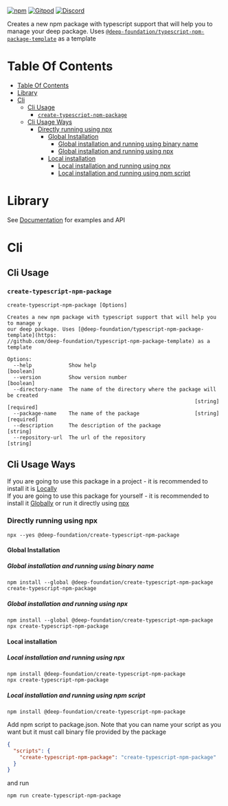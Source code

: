 [![npm](https://img.shields.io/npm/v/@deep-foundation/create-typescript-npm-package.svg)](https://www.npmjs.com/package/@deep-foundation/create-typescript-npm-package)
[![Gitpod](https://img.shields.io/badge/Gitpod-ready--to--code-blue?logo=gitpod)](https://gitpod.io/#https://github.com/deep-foundation/create-typescript-npm-package) 
[![Discord](https://badgen.net/badge/icon/discord?icon=discord&label&color=purple)](https://discord.gg/deep-foundation)

Creates a new npm package with typescript support that will help you to manage your deep package. Uses [`@deep-foundation/typescript-npm-package-template`](https://github.com/deep-foundation/typescript-npm-package-template) as a template

# Table Of Contents
<!-- TABLE_OF_CONTENTS_START -->
- [Table Of Contents](#table-of-contents)
- [Library](#library)
- [Cli](#cli)
  * [Cli Usage](#cli-usage)
    + [`create-typescript-npm-package`](#create-typescript-npm-package)
  * [Cli Usage Ways](#cli-usage-ways)
    + [Directly running using npx](#directly-running-using-npx)
      - [Global Installation](#global-installation)
        * [Global installation and running using binary name](#global-installation-and-running-using-binary-name)
        * [Global installation and running using npx](#global-installation-and-running-using-npx)
      - [Local installation](#local-installation)
        * [Local installation and running using npx](#local-installation-and-running-using-npx)
        * [Local installation and running using npm script](#local-installation-and-running-using-npm-script)
<!-- TABLE_OF_CONTENTS_END -->

# Library
See [Documentation] for examples and API

# Cli
## Cli Usage
<!-- CLI_HELP_START -->

### `create-typescript-npm-package`
```
create-typescript-npm-package [Options]

Creates a new npm package with typescript support that will help you to manage y
our deep package. Uses [@deep-foundation/typescript-npm-package-template](https:
//github.com/deep-foundation/typescript-npm-package-template) as a template

Options:
  --help            Show help                                          [boolean]
  --version         Show version number                                [boolean]
  --directory-name  The name of the directory where the package will be created
                                                             [string] [required]
  --package-name    The name of the package                  [string] [required]
  --description     The description of the package                      [string]
  --repository-url  The url of the repository                           [string]
```
<!-- CLI_HELP_END -->

## Cli Usage Ways
<!-- CLI_USAGE_WAYS_START -->
If you are going to use this package in a project - it is recommended to install it is [Locally](#local-installation)  
If you are going to use this package for yourself - it is recommended to install it [Globally](#global-installation) or run it directly using [npx](#directly-running-using-npx)
### Directly running using npx
```shell
npx --yes @deep-foundation/create-typescript-npm-package
```

#### Global Installation
##### Global installation and running using binary name
```shell
npm install --global @deep-foundation/create-typescript-npm-package
create-typescript-npm-package
```

##### Global installation and running using npx
```shell
npm install --global @deep-foundation/create-typescript-npm-package
npx create-typescript-npm-package
```

#### Local installation

##### Local installation and running using npx
```shell
npm install @deep-foundation/create-typescript-npm-package
npx create-typescript-npm-package
```

##### Local installation and running using npm script
```shell
npm install @deep-foundation/create-typescript-npm-package
```
Add npm script to package.json. Note that you can name  your script as you want but it must call binary file provided by the package
```json
{
  "scripts": {
    "create-typescript-npm-package": "create-typescript-npm-package"
  }
}
```
and run
```shell
npm run create-typescript-npm-package
```
<!-- CLI_USAGE_WAYS_END -->

[Documentation]: https://deep-foundation.github.io/create-typescript-npm-package/

